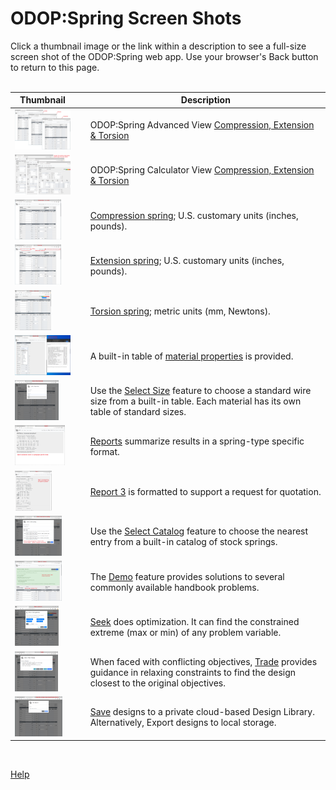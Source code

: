 # ODOP:Spring Screen Shots

Click a thumbnail image or the link within a description to see a full-size screen shot of the ODOP:Spring web app. 
Use your browser's Back button to return to this page.  
&nbsp;   

Thumbnail | &nbsp; | Description
--- | --- | ---
[<img height="64" src="../png/ScrCap_3TypeNoted.png">](/docs/Help/png/ScrCap_3TypeNoted.png "Compression, Extension & Torsion") | &nbsp; | ODOP:Spring Advanced View [Compression, Extension & Torsion](/docs/Help/png/ScrCap_3TypeNoted.png "Compression, Extension & Torsion")
[<img height="64" src="../png/ScrCap_3TypeCalcNoted.png">](/docs/Help/png/ScrCap_3TypeCalcNoted.png "Compression, Extension & Torsion") | &nbsp; | ODOP:Spring Calculator View [Compression, Extension & Torsion](/docs/Help/png/ScrCap_3TypeCalcNoted.png "Compression, Extension & Torsion")
[<img height="64" src="../png/ScrCap_CompressionNoted.png">](/docs/Help/png/ScrCap_CompressionNoted.png "Compression spring Advanced View") | &nbsp; | [Compression spring](/docs/Help/png/ScrCap_CompressionNoted.png "Compression spring Advanced View"); U.S. customary units (inches, pounds).
[<img height="64" src="../png/ScrCap_ExtensionNoted.png">](/docs/Help/png/ScrCap_ExtensionNoted.png "Extension spring Advanced View") | &nbsp; | [Extension spring](/docs/Help/png/ScrCap_ExtensionNoted.png "Extension spring Advanced View"); U.S. customary units (inches, pounds).
[<img height="64" src="../png/ScrCap_TorsionMetricNoted.png">](/docs/Help/png/ScrCap_TorsionMetricNoted.png "Torsion spring; metric units") | &nbsp; | [Torsion spring](/docs/Help/png/ScrCap_TorsionMetricNoted.png "Torsion spring; metric units"); metric units (mm, Newtons).
[<img height="64" src="../png/ScrCap_MaterialsNoted.png">](/docs/Help/png/ScrCap_MaterialsNoted.png "Materials table") | &nbsp; | A built-in table of [material properties](/docs/Help/png/ScrCap_MaterialsNoted.png "Materials table") is provided.
[<img height="64" src="../png/ScrCap_SelectSizeNoted.png">](/docs/Help/png/ScrCap_SelectSizeNoted.png "Select Size feature") | &nbsp; | Use the [Select Size](/docs/Help/png/ScrCap_SelectSizeNoted.png "Select Size feature") feature to choose a standard wire size from a built-in table. Each material has its own table of standard sizes.
[<img height="64" src="../png/ScrCap_Report1Noted.png">](/docs/Help/png/ScrCap_Report1Noted.png "Report 1") | &nbsp; | [Reports](/docs/Help/png/ScrCap_Report1Noted.png "Report 1") summarize results in a spring-type specific format.
[<img height="64" src="../png/ScrCap_Report3Noted.png">](/docs/Help/png/ScrCap_Report3Noted.png "Report 3") | &nbsp; | [Report 3](/docs/Help/png/ScrCap_Report3Noted.png "Report 3") is formatted to support a request for quotation.
[<img height="64" src="../png/ScrCap_SelectCatalogNoted.png">](/docs/Help/png/ScrCap_SelectCatalogNoted.png "Select Catalog feature") | &nbsp; | Use the [Select Catalog](/docs/Help/png/ScrCap_SelectCatalogNoted.png "Select Catalog feature") feature to choose the nearest entry from a built-in catalog of stock springs.
[<img height="64" src="../png/ScrCap_DemoScreenNoted.png">](/docs/Help/png/ScrCap_DemoScreenNoted.png "Example of a Demo page") | &nbsp; | The [Demo](/docs/Help/png/ScrCap_DemoScreenNoted.png "Example of a Demo page") feature provides solutions to several commonly available handbook problems.
[<img height="64" src="../png/ScrCap_SeekNoted.png">](/docs/Help/png/ScrCap_SeekNoted.png "Seek feature") | &nbsp; | [Seek](/docs/Help/png/ScrCap_SeekNoted.png "Seek feature") does optimization.  It can find the constrained extreme (max or min) of any problem variable.
[<img height="64" src="../png/ScrCap_TradeNoted.png">](/docs/Help/png/ScrCap_TradeNoted.png "Trade feature") | &nbsp; | When faced with conflicting objectives, [Trade](/docs/Help/png/ScrCap_TradeNoted.png "Trade feature") provides guidance in relaxing constraints to find the design closest to the original objectives.
[<img height="64" src="../png/ScrCap_SaveAsNoted.png">](/docs/Help/png/ScrCap_SaveAsNoted.png "SaveAs feature") | &nbsp; | [Save](/docs/Help/png/ScrCap_SaveAsNoted.png "SaveAs feature") designs to a private cloud-based Design Library.  Alternatively, Export designs to local storage.

  
&nbsp;   
    
[Help](/docs/Help)

